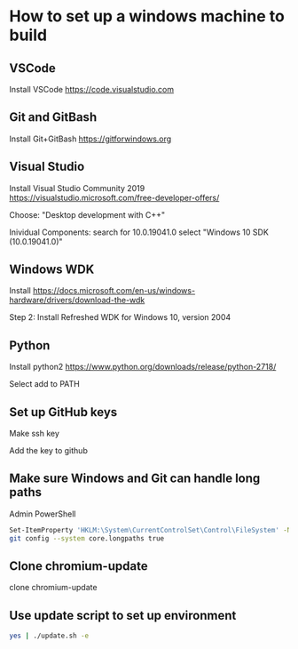 # How to set up a windows machine to build

## VSCode

Install VSCode https://code.visualstudio.com

## Git and GitBash

Install Git+GitBash https://gitforwindows.org

## Visual Studio

Install Visual Studio Community 2019 https://visualstudio.microsoft.com/free-developer-offers/

Choose: "Desktop development with C++"

Inividual Components: search for 10.0.19041.0 select "Windows 10 SDK (10.0.19041.0)"

## Windows WDK

Install https://docs.microsoft.com/en-us/windows-hardware/drivers/download-the-wdk

Step 2: Install Refreshed WDK for Windows 10, version 2004

## Python

Install python2 https://www.python.org/downloads/release/python-2718/

Select add to PATH

## Set up GitHub keys

Make ssh key

Add the key to github

## Make sure Windows and Git can handle long paths

Admin PowerShell
```bash
Set-ItemProperty 'HKLM:\System\CurrentControlSet\Control\FileSystem' -Name 'LongPathsEnabled' -value 1
git config --system core.longpaths true
```

## Clone chromium-update

clone chromium-update

## Use update script to set up environment

```bash
yes | ./update.sh -e
```
